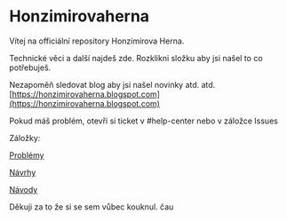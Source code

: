 # Honzimirovaherna

Vítej na officiální repository Honzimírova Herna.

Technické věci a další najdeš zde. Rozklikni složku aby jsi našel to co potřebuješ.

Nezapoměň sledovat blog aby jsi našel novinky atd. atd. [https://honzimirovaherna.blogspot.com](https://honzimirovaherna.blogspot.com)

Pokud máš problém, otevři si ticket v \#help-center nebo v záložce Issues

Záložky:

[Problémy](https://github.com/NoLogicFound/Honzimirovaherna/issues)

[Návrhy](https://github.com/NoLogicFound/Honzimirovaherna/pulls)

[Návody](https://github.com/NoLogicFound/Honzimirovaherna/wiki)

Děkuji za to že si se sem vůbec kouknul. čau

